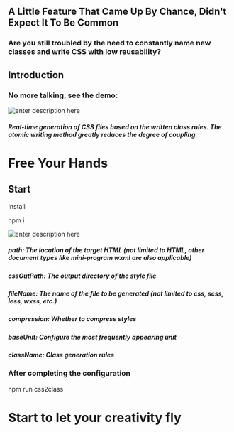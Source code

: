 ## A Little Feature That Came Up By Chance, Didn't Expect It To Be Common

### Are you still troubled by the need to constantly name new classes and write CSS with low reusability?

## Introduction

### No more talking, see the demo:
![enter description here](https://z3.ax1x.com/2021/08/10/ft65OH.gif)
##### Real-time generation of CSS files based on the written class rules. The atomic writing method greatly reduces the degree of coupling.

# Free Your Hands

## Start

Install

npm i


![enter description here](https://z3.ax1x.com/2021/08/10/ft6bkt.png)

##### path: The location of the target HTML (not limited to HTML, other document types like mini-program wxml are also applicable)

##### cssOutPath: The output directory of the style file

##### fileName: The name of the file to be generated (not limited to css, scss, less, wxss, etc.)

##### compression: Whether to compress styles

##### baseUnit: Configure the most frequently appearing unit

##### className: Class generation rules

### After completing the configuration

npm run css2class


# Start to let your creativity fly
